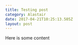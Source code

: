 ```yaml
---
title: Testing post
category: Alastair
date: 2017-04-21T10:25:13.505Z
layout: post
---
```

Here is some content

